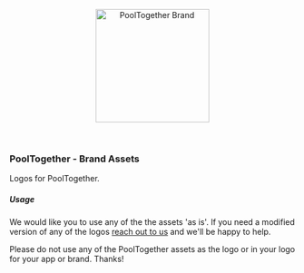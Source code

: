 <p align="center">
  <a href="https://github.com/pooltogether/pooltogether--brand-assets">
    <img src="https://github.com/pooltogether/pooltogether--brand-assets/blob/977e03604c49c63314450b5d432fe57d34747c66/logo/pooltogether-logo--purple-gradient.png?raw=true" alt="PoolTogether Brand" style="max-width:100%;" width="200">
  </a>
</p>

<br />

### PoolTogether - Brand Assets

Logos for PoolTogether.

##### Usage

We would like you to use any of the the assets 'as is'. If you need a modified version of any of the logos <a href='mailto:hello@pooltogether.us'>reach out to us</a> and we'll be happy to help.

Please do not use any of the PoolTogether assets as the logo or in your logo for your app or brand. Thanks!

